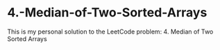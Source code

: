 # 4.-Median-of-Two-Sorted-Arrays
This is my personal solution to the LeetCode problem: 4. Median of Two Sorted Arrays
